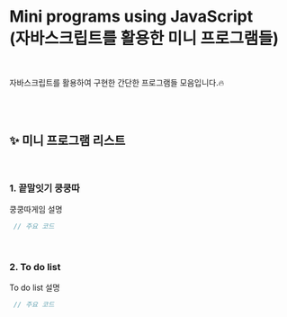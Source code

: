 # Mini programs using JavaScript <br> (자바스크립트를 활용한 미니 프로그램들)

<br>

자바스크립트를 활용하여 구현한 간단한 프로그램들 모음입니다.🔥

<br>
<br>

## ✨ 미니 프로그램 리스트

<br>

### 1. 끝말잇기 쿵쿵따 

쿵쿵따게임 설명

```javascript
 // 주요 코드
```

<br>

### 2. To do list

To do list 설명

```javascript
 // 주요 코드
```

